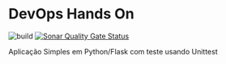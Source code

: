 # DevOps Hands On
![build](https://github.com/emarinhod/devopslab/actions/workflows/pipeline.yml/badge.svg)
[![Sonar Quality Gate Status](https://sonarcloud.io/api/project_badges/measure?project=emarinhod_devopslab&metric=alert_status)](https://sonarcloud.io/summary/new_code?id=emarinhod_devopslab)

Aplicação Simples em Python/Flask com teste usando Unittest